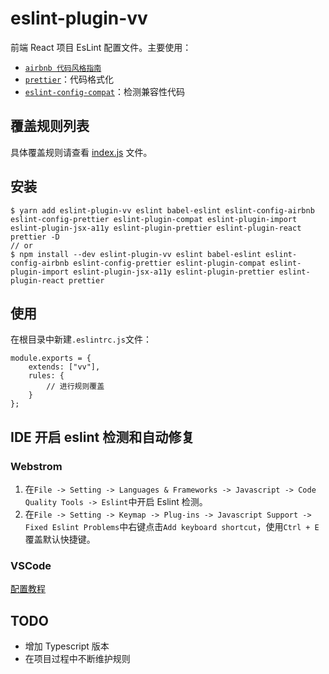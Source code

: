 # eslint-plugin-vv

前端 React 项目 EsLint 配置文件。主要使用：

- [`airbnb 代码风格指南`](https://github.com/airbnb/javascript)
- [`prettier`](https://prettier.io)：代码格式化
- [`eslint-config-compat`](https://github.com/amilajack/eslint-plugin-compat#readme)：检测兼容性代码

## 覆盖规则列表

具体覆盖规则请查看 [index.js](./index.js) 文件。

## 安装

````
$ yarn add eslint-plugin-vv eslint babel-eslint eslint-config-airbnb eslint-config-prettier eslint-plugin-compat eslint-plugin-import eslint-plugin-jsx-a11y eslint-plugin-prettier eslint-plugin-react prettier -D
// or
$ npm install --dev eslint-plugin-vv eslint babel-eslint eslint-config-airbnb eslint-config-prettier eslint-plugin-compat eslint-plugin-import eslint-plugin-jsx-a11y eslint-plugin-prettier eslint-plugin-react prettier
````

## 使用

在根目录中新建`.eslintrc.js`文件：

````
module.exports = {
    extends: ["vv"],
    rules: {
        // 进行规则覆盖
    }
};
````

## IDE 开启 eslint 检测和自动修复

### Webstrom

1. 在`File -> Setting -> Languages & Frameworks -> Javascript -> Code Quality Tools -> Eslint`中开启 Eslint 检测。
2. 在`File -> Setting -> Keymap -> Plug-ins -> Javascript Support -> Fixed Eslint Problems`中右键点击`Add keyboard shortcut`，使用`Ctrl + E`覆盖默认快捷键。

### VSCode

[配置教程](https://segmentfault.com/a/1190000009077086)

## TODO

- 增加 Typescript 版本
- 在项目过程中不断维护规则